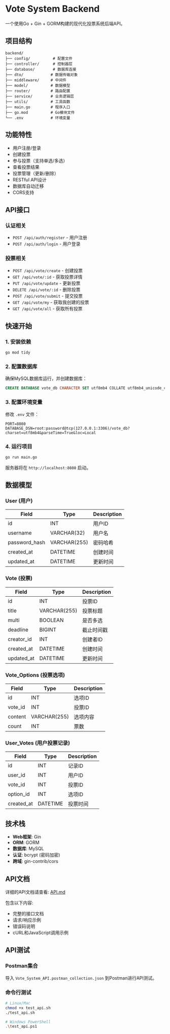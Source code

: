 # Vote System Backend

一个使用Go + Gin + GORM构建的现代化投票系统后端API。

## 项目结构

```
backend/
├── config/          # 配置文件
├── controller/      # 控制器层
├── database/        # 数据库连接
├── dto/            # 数据传输对象
├── middleware/     # 中间件
├── model/          # 数据模型
├── router/         # 路由配置
├── service/        # 业务逻辑层
├── utils/          # 工具函数
├── main.go         # 程序入口
├── go.mod          # Go模块文件
└── .env            # 环境变量
```

## 功能特性

- 用户注册/登录
- 创建投票
- 参与投票（支持单选/多选）
- 查看投票结果
- 投票管理（更新/删除）
- RESTful API设计
- 数据库自动迁移
- CORS支持

## API接口

### 认证相关
- `POST /api/auth/register` - 用户注册
- `POST /api/auth/login` - 用户登录

### 投票相关
- `POST /api/vote/create` - 创建投票
- `GET /api/vote/:id` - 获取投票详情
- `PUT /api/vote/update` - 更新投票
- `DELETE /api/vote/:id` - 删除投票
- `POST /api/vote/submit` - 提交投票
- `GET /api/vote/my` - 获取我创建的投票
- `GET /api/vote/all` - 获取所有投票

## 快速开始

### 1. 安装依赖
```bash
go mod tidy
```

### 2. 配置数据库
确保MySQL数据库运行，并创建数据库：
```sql
CREATE DATABASE vote_db CHARACTER SET utf8mb4 COLLATE utf8mb4_unicode_ci;
```

### 3. 配置环境变量
修改 `.env` 文件：
```env
PORT=8080
DATABASE_DSN=root:password@tcp(127.0.0.1:3306)/vote_db?charset=utf8mb4&parseTime=True&loc=Local
```

### 4. 运行项目
```bash
go run main.go
```

服务器将在 `http://localhost:8080` 启动。

## 数据模型

### User (用户)
| Field         | Type         | Description |
| ------------- | ------------ | ----------- |
| id            | INT          | 用户ID      |
| username      | VARCHAR(32)  | 用户名      |
| password_hash | VARCHAR(255) | 密码哈希    |
| created_at    | DATETIME     | 创建时间    |
| updated_at    | DATETIME     | 更新时间    |

### Vote (投票)
| Field      | Type         | Description |
| ---------- | ------------ | ----------- |
| id         | INT          | 投票ID      |
| title      | VARCHAR(255) | 投票标题    |
| multi      | BOOLEAN      | 是否多选    |
| deadline   | BIGINT       | 截止时间戳  |
| creator_id | INT          | 创建者ID    |
| created_at | DATETIME     | 创建时间    |
| updated_at | DATETIME     | 更新时间    |

### Vote_Options (投票选项)
| Field   | Type         | Description |
| ------- | ------------ | ----------- |
| id      | INT          | 选项ID      |
| vote_id | INT          | 投票ID      |
| content | VARCHAR(255) | 选项内容    |
| count   | INT          | 票数        |

### User_Votes (用户投票记录)
| Field      | Type     | Description |
| ---------- | -------- | ----------- |
| id         | INT      | 记录ID      |
| user_id    | INT      | 用户ID      |
| vote_id    | INT      | 投票ID      |
| option_id  | INT      | 选项ID      |
| created_at | DATETIME | 投票时间    |

## 技术栈

- **Web框架**: Gin
- **ORM**: GORM
- **数据库**: MySQL
- **认证**: bcrypt (密码加密)
- **跨域**: gin-contrib/cors

## API文档

详细的API文档请查看: [API.md](./API.md)

包含以下内容:
- 完整的接口文档
- 请求/响应示例
- 错误码说明
- cURL和JavaScript调用示例

## API测试

### Postman集合
导入 `Vote_System_API.postman_collection.json` 到Postman进行API测试。

### 命令行测试
```bash
# Linux/Mac
chmod +x test_api.sh
./test_api.sh

# Windows PowerShell
.\test_api.ps1
```